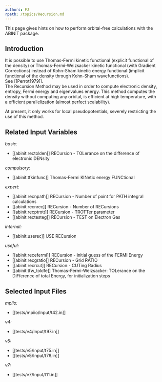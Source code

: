 ```yaml
---
authors: FJ
rpath: /topics/Recursion.md
---
```

<!--
This file is automatically generated by mksite.py. All changes will be lost.
Change the input yaml files or the python code
-->

This page gives hints on how to perform orbital-free calculations with the ABINIT package.

## Introduction

It is possible to use Thomas-Fermi kinetic functional (explicit functional of
the density) or Thomas-Fermi-Weizsacker kinetic functional (with Gradient
Corrections) instead of Kohn-Sham kinetic energy functional (implicit
functional of the density through Kohn-Sham wavefunctions).  
See [[Perrot1979]].  
The Recursion Method may be used in order to compute electronic density,
entropy, Fermi energy and eigenvalues energy. This method computes the density
without computing any orbital, is efficient at high temperature, with a
efficient parallelization (almost perfect scalability).

At present, it only works for local pseudopotentials, severely restricting the
use of this method.



## Related Input Variables

*basic:*

- [[abinit:rectolden]]  RECursion - TOLerance on the difference of electronic DENsity
 
*compulsory:*

- [[abinit:tfkinfunc]]  Thomas-Fermi KINetic energy FUNCtional
 
*expert:*

- [[abinit:recnpath]]  RECursion - Number of point for PATH integral calculations
- [[abinit:recnrec]]  RECursion - Number of RECursions
- [[abinit:recptrott]]  RECursion - TROTTer parameter
- [[abinit:rectesteg]]  RECursion - TEST on Electron Gas
 
*internal:*

- [[abinit:userec]]  USE RECursion
 
*useful:*

- [[abinit:recefermi]]  RECursion - initial guess  of the FERMI Energy
- [[abinit:recgratio]]  RECursion - Grid RATIO
- [[abinit:recrcut]]  RECursion - CUTing Radius
- [[abinit:tfw_toldfe]]  Thomas-Fermi-Weizsacker: TOLerance on the DiFference of total Energy, for initialization steps
 

## Selected Input Files

*mpiio:*

- [[tests/mpiio/Input/t42.in]]
 
*v4:*

- [[tests/v4/Input/t97.in]]
 
*v5:*

- [[tests/v5/Input/t75.in]]
- [[tests/v5/Input/t76.in]]
 
*v7:*

- [[tests/v7/Input/t11.in]]
 


